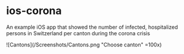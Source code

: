 # ios-corona
An example iOS app that showed the number of infected, hospitalized persons in Switzerland per canton during the corona crisis

![Cantons](/Screenshots/Cantons.png "Choose canton" =100x)

